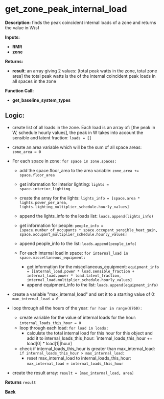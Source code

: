 # get_zone_peak_internal_load

**Description:** finds the peak coincident internal loads of a zone and returns the value in W/sf

**Inputs:** 
- **RMR**
- **zone**

**Returns:**  
- **result**: an array giving 2 values: [total peak watts in the zone, total zone area] the total peak watts is the  of the internal coincident peak loads in all spaces in the zone
 
**Function Call:**
- **get_baseline_system_types**

## Logic:

- create list of all loads in the zone.  Each load is an array of: [the peak in W, schedule hourly values], the peak in W takes into account the sensible and latent fraction: `loads = []`
- create an area variable which will be the sum of all space areas: `zone_area = 0`
- For each space in zone: `for space in zone.spaces:`
	- add the space.floor_area to the area variable: `zone_area += space.floor_area`
	- get information for interior lighting: `lights = space.interior_lighting`
	- create the array for the lights: `lights_info = [space.area * lights.power_per_area, lights.lighting_multiplier_schedule.hourly_values]`
	- append the lights_info to the loads list: `loads.append(lights_info)`
	- get information for people: `people_info = [space.number_of_occupants * space.occupant_sensible_heat_gain, space.occupant_multiplier_schedule.hourly_values]`
	- append people_info to the list: `loads.append(people_info)`
	
	- For each internal load in space: `for internal_load in space.miscellaneous_equipment:`
		- get information for the miscellaneous_equipment: `equipment_info = [internal_load.power * load.sensible_fraction + internal_load.power * load.latent_fraction, internal_load.multiplier_schedule.hourly_values]`
		- append equipment_info to the list: `loads.append(equipment_info)`

- create a variable "max_internal_load" and set it to a starting value of 0: `max_internal_load = 0`
- loop through all the hours of the year: `for hour in range(8760):`
	- create variable for the value of internal loads for the hour: `internal_loads_this_hour = 0`
	- loop through each load: `for load in loads:`
		- calculate the total internal load for this hour for this object and add it to internal_loads_this_hour: `internal_loads_this_hour += load[0] * load[1][hour]
	- check if internal_loads_this_hour is greater than max_internal_load: `if internal_loads_this_hour > max_internal_load:`
		- reset max_internal_load to internal_loads_this_hour: `max_internal_load = internal_loads_this_hour`

- create the result array: `result = [max_internal_load, area]`


**Returns** `result`



**[Back](../_toc.md)**
